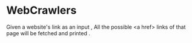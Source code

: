 # WebCrawlers
Given a website's link as an input , All the possible &lt;a href> links of that page will be fetched and printed .
